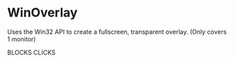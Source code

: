 # WinOverlay
Uses the Win32 API to create a fullscreen, transparent overlay. (Only covers 1 monitor)

BLOCKS CLICKS
